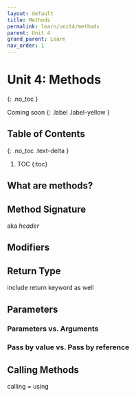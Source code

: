 ```yaml
---
layout: default
title: Methods
permalink: learn/unit4/methods
parent: Unit 4
grand_parent: Learn
nav_order: 1
---
```


<!-- prettier-ignore-start -->

# Unit 4: Methods
{: .no_toc }

Coming soon
{: .label .label-yellow }

## Table of Contents
{: .no_toc .text-delta }

1. TOC
{:toc}

<!-- prettier-ignore-end -->

## What are methods?

## Method Signature

aka _header_

## Modifiers

## Return Type

include return keyword as well

## Parameters

### Parameters vs. Arguments

### Pass by value vs. Pass by reference

## Calling Methods

calling = using
